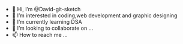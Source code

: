 - 👋 Hi, I’m @David-git-sketch
- 👀 I’m interested in coding,web development and graphic designing
- 🌱 I’m currently learning DSA
- 💞️ I’m looking to collaborate on ...
- 📫 How to reach me ...

<!---
David-git-sketch/David-git-sketch is a ✨ special ✨ repository because its `README.md` (this file) appears on your GitHub profile.
You can click the Preview link to take a look at your changes.
--->

